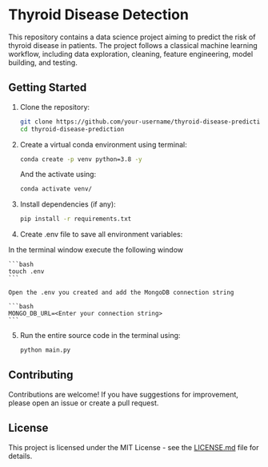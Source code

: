 # Thyroid Disease Detection
This repository contains a data science project aiming to predict the risk of thyroid disease in patients. The project follows a classical machine learning workflow, including data exploration, cleaning, feature engineering, model building, and testing.

## Getting Started

1. Clone the repository:

    ```bash
    git clone https://github.com/your-username/thyroid-disease-prediction.git
    cd thyroid-disease-prediction
    ```

2. Create a virtual conda environment using terminal:

    ```bash
    conda create -p venv python=3.8 -y
    ```

    And the activate using:

    ```bash
    conda activate venv/
    ```

3. Install dependencies (if any):

    ```bash
    pip install -r requirements.txt
    ```

4. Create .env file to save all environment variables:

 In the terminal window execute the following window
    
    ```bash
    touch .env
    ```

    Open the .env you created and add the MongoDB connection string

    ```bash
    MONGO_DB_URL=<Enter your connection string>
    ```

5. Run the entire source code in the terminal using:

    ```bash
    python main.py
    ```



## Contributing

Contributions are welcome! If you have suggestions for improvement, please open an issue or create a pull request.

## License

This project is licensed under the MIT License - see the [LICENSE.md](LICENSE.md) file for details.
